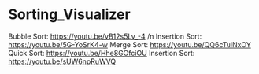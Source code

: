 # Sorting_Visualizer

Bubble Sort: https://youtu.be/vB12s5Lv_-4 /n
Insertion Sort: https://youtu.be/5G-YoSrK4-w
Merge Sort: https://youtu.be/QQ6cTulNxOY
Quick Sort: https://youtu.be/Hhe8GOfciOU
Insertion Sort: https://youtu.be/sUW6npRuWVQ
